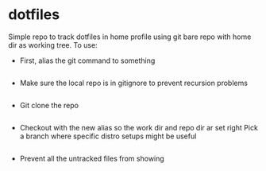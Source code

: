 # dotfiles

Simple repo to track dotfiles in home profile using git bare repo with home dir as working tree. To use:

* First, alias the git command to something
```echo 'alias dotfiles="git --git-dir=$HOME/.dotfiles.git/ --work-tree=$HOME"' >> $HOME/.bashrc
```

* Make sure the local repo is in gitignore to prevent recursion problems
```echo ".dotfiles.git" >> .gitignore
```

* Git clone the repo 
```git clone --bare https://www.github.com/nrudnik/dotfiles.git $HOME/.dotfiles.git
```

* Checkout with the new alias so the work dir and repo dir ar set right
  Pick a branch where specific distro setups might be useful
```dotfiles checkout manjaro-i3
```

* Prevent all the untracked files from showing
```dotfiles config --local status.showUntrackedFiles no
```



